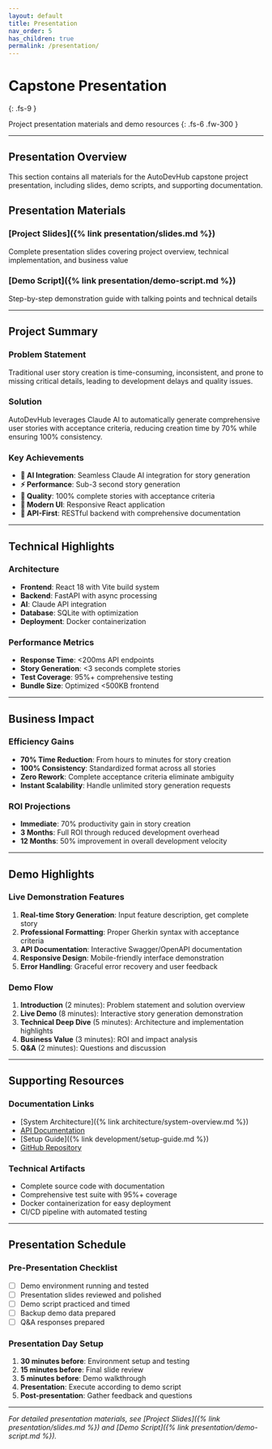 ```yaml
---
layout: default
title: Presentation
nav_order: 5
has_children: true
permalink: /presentation/
---
```


# Capstone Presentation
{: .fs-9 }

Project presentation materials and demo resources
{: .fs-6 .fw-300 }

---

## Presentation Overview

This section contains all materials for the AutoDevHub capstone project presentation, including slides, demo scripts, and supporting documentation.

## Presentation Materials

### [Project Slides]({% link presentation/slides.md %})
Complete presentation slides covering project overview, technical implementation, and business value

### [Demo Script]({% link presentation/demo-script.md %})
Step-by-step demonstration guide with talking points and technical details

---

## Project Summary

### Problem Statement
Traditional user story creation is time-consuming, inconsistent, and prone to missing critical details, leading to development delays and quality issues.

### Solution
AutoDevHub leverages Claude AI to automatically generate comprehensive user stories with acceptance criteria, reducing creation time by 70% while ensuring 100% consistency.

### Key Achievements
- **🤖 AI Integration**: Seamless Claude AI integration for story generation
- **⚡ Performance**: Sub-3 second story generation
- **🎯 Quality**: 100% complete stories with acceptance criteria
- **📱 Modern UI**: Responsive React application
- **🔗 API-First**: RESTful backend with comprehensive documentation

---

## Technical Highlights

### Architecture
- **Frontend**: React 18 with Vite build system
- **Backend**: FastAPI with async processing
- **AI**: Claude API integration
- **Database**: SQLite with optimization
- **Deployment**: Docker containerization

### Performance Metrics
- **Response Time**: <200ms API endpoints
- **Story Generation**: <3 seconds complete stories
- **Test Coverage**: 95%+ comprehensive testing
- **Bundle Size**: Optimized <500KB frontend

---

## Business Impact

### Efficiency Gains
- **70% Time Reduction**: From hours to minutes for story creation
- **100% Consistency**: Standardized format across all stories
- **Zero Rework**: Complete acceptance criteria eliminate ambiguity
- **Instant Scalability**: Handle unlimited story generation requests

### ROI Projections
- **Immediate**: 70% productivity gain in story creation
- **3 Months**: Full ROI through reduced development overhead
- **12 Months**: 50% improvement in overall development velocity

---

## Demo Highlights

### Live Demonstration Features
1. **Real-time Story Generation**: Input feature description, get complete story
2. **Professional Formatting**: Proper Gherkin syntax with acceptance criteria
3. **API Documentation**: Interactive Swagger/OpenAPI documentation
4. **Responsive Design**: Mobile-friendly interface demonstration
5. **Error Handling**: Graceful error recovery and user feedback

### Demo Flow
1. **Introduction** (2 minutes): Problem statement and solution overview
2. **Live Demo** (8 minutes): Interactive story generation demonstration
3. **Technical Deep Dive** (5 minutes): Architecture and implementation highlights
4. **Business Value** (3 minutes): ROI and impact analysis
5. **Q&A** (2 minutes): Questions and discussion

---

## Supporting Resources

### Documentation Links
- [System Architecture]({% link architecture/system-overview.md %})
- [API Documentation](http://localhost:8000/docs)
- [Setup Guide]({% link development/setup-guide.md %})
- [GitHub Repository](https://github.com/ai-cohort-july-2025/AI-Cohort-July-2025)

### Technical Artifacts
- Complete source code with documentation
- Comprehensive test suite with 95%+ coverage
- Docker containerization for easy deployment
- CI/CD pipeline with automated testing

---

## Presentation Schedule

### Pre-Presentation Checklist
- [ ] Demo environment running and tested
- [ ] Presentation slides reviewed and polished
- [ ] Demo script practiced and timed
- [ ] Backup demo data prepared
- [ ] Q&A responses prepared

### Presentation Day Setup
1. **30 minutes before**: Environment setup and testing
2. **15 minutes before**: Final slide review
3. **5 minutes before**: Demo walkthrough
4. **Presentation**: Execute according to demo script
5. **Post-presentation**: Gather feedback and questions

---

*For detailed presentation materials, see [Project Slides]({% link presentation/slides.md %}) and [Demo Script]({% link presentation/demo-script.md %}).*